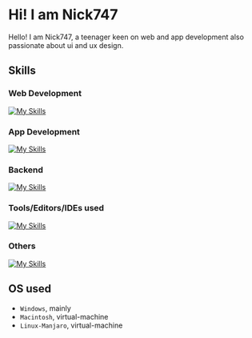 # Hi! I am Nick747
Hello! I am Nick747, a teenager keen on web and app development also passionate about ui and ux design.

## Skills
### Web Development
[![My Skills](https://skillicons.dev/icons?i=html,js,css,vue,tailwind,bootstrap,react)](https://skillicons.dev)
### App Development
[![My Skills](https://skillicons.dev/icons?i=flutter,dart,java)](https://skillicons.dev)
### Backend 
[![My Skills](https://skillicons.dev/icons?i=python,java,c,cpp,cs,kotlin,nodejs)](https://skillicons.dev)
### Tools/Editors/IDEs used
[![My Skills](https://skillicons.dev/icons?i=vscode,visualstudio,androidstudio,atom,idea,git,figma,xd,ai,blender,sketchup,autocad)](https://skillicons.dev)
### Others
[![My Skills](https://skillicons.dev/icons?i=arduino,latex,lua,md,unity)](https://skillicons.dev)

## OS used
- `Windows`, mainly
- `Macintosh`, virtual-machine
- `Linux-Manjaro`, virtual-machine
